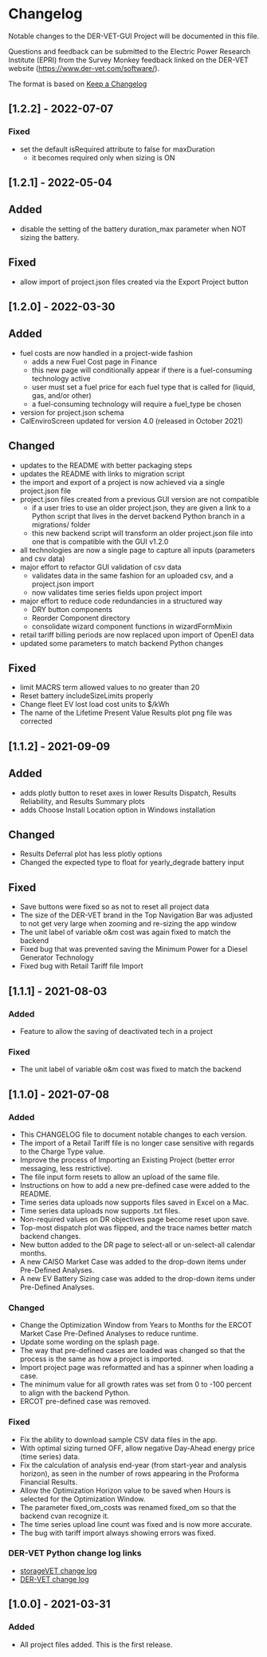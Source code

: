 # Changelog
Notable changes to the DER-VET-GUI Project will be documented in this file.

Questions and feedback can be submitted to the Electric Power Research Institute (EPRI) from the Survey Monkey feedback linked on the DER-VET website (https://www.der-vet.com/software/).

The format is based on [Keep a Changelog](https://keepachangelog.com/en/1.0.0/)

## [1.2.2] - 2022-07-07
### Fixed
- set the default isRequired attribute to false for maxDuration
  - it becomes required only when sizing is ON

## [1.2.1] - 2022-05-04
## Added
- disable the setting of the battery duration_max parameter when NOT sizing the battery.
## Fixed
- allow import of project.json files created via the Export Project button

## [1.2.0] - 2022-03-30
## Added
- fuel costs are now handled in a project-wide fashion
  - adds a new Fuel Cost page in Finance
  - this new page will conditionally appear if there is a fuel-consuming technology active
  - user must set a fuel price for each fuel type that is called for (liquid, gas, and/or other)
  - a fuel-consuming technology will require a fuel_type be chosen
- version for project.json schema
- CalEnviroScreen updated for version 4.0 (released in October 2021)
## Changed
- updates to the README with better packaging steps
- updates the README with links to migration script
- the import and export of a project is now achieved via a single project.json file
- project.json files created from a previous GUI version are not compatible
  - if a user tries to use an older project.json, they are given a link to a Python script
    that lives in the dervet backend Python branch in a migrations/ folder
  - this new backend script will transform an older project.json file into one that
    is compatible with the GUI v1.2.0
- all technologies are now a single page to capture all inputs (parameters and csv data)
- major effort to refactor GUI validation of csv data
  - validates data in the same fashion for an uploaded csv, and a project.json import
  - now validates time series fields upon project import
- major effort to reduce code redundancies in a structured way
  - DRY button components
  - Reorder Component directory
  - consolidate wizard component functions in wizardFormMixin
- retail tariff billing periods are now replaced upon import of OpenEI data
- updated some parameters to match backend Python changes
## Fixed
- limit MACRS term allowed values to no greater than 20
- Reset battery includeSizeLimits properly
- Change fleet EV lost load cost units to $/kWh
- The name of the Lifetime Present Value Results plot png file was corrected

## [1.1.2] - 2021-09-09
## Added
- adds plotly button to reset axes in lower Results Dispatch, Results Reliability, and Results Summary plots
- adds Choose Install Location option in Windows installation

## Changed
- Results Deferral plot has less plotly options
- Changed the expected type to float for yearly_degrade battery input

## Fixed
- Save buttons were fixed so as not to reset all project data
- The size of the DER-VET brand in the Top Navigation Bar was adjusted to not get very large when zooming and re-sizing the app window
- The unit label of variable o&m cost was again fixed to match the backend
- Fixed bug that was prevented saving the Minimum Power for a Diesel Generator Technology
- Fixed bug with Retail Tariff file Import

## [1.1.1] - 2021-08-03
### Added
- Feature to allow the saving of deactivated tech in a project

### Fixed
- The unit label of variable o&m cost was fixed to match the backend

## [1.1.0] - 2021-07-08
### Added
- This CHANGELOG file to document notable changes to each version.
- The import of a Retail Tariff file is no longer case sensitive with regards to the Charge Type value.
- Improve the process of Importing an Existing Project (better error messaging, less restrictive).
- The file input form resets to allow an upload of the same file.
- Instructions on how to add a new pre-defined case were added to the README.
- Time series data uploads now supports files saved in Excel on a Mac.
- Time series data uploads now supports .txt files.
- Non-required values on DR objectives page become reset upon save.
- Top-most dispatch plot was flipped, and the trace names better match backend changes.
- New button added to the DR page to select-all or un-select-all calendar months.
- A new CAISO Market Case was added to the drop-down items under Pre-Defined Analyses.
- A new EV Battery Sizing case was added to the drop-down items under Pre-Defined Analyses.

### Changed
- Change the Optimization Window from Years to Months for the ERCOT Market Case Pre-Defined Analyses to reduce runtime.
- Update some wording on the splash page.
- The way that pre-defined cases are loaded was changed so that the process is the same as how a project is imported.
- Import project page was reformatted and has a spinner when loading a case.
- The minimum value for all growth rates was set from 0 to -100 percent to align with the backend Python.
- ERCOT pre-defined case was removed.

### Fixed
- Fix the ability to download sample CSV data files in the app.
- With optimal sizing turned OFF, allow negative Day-Ahead energy price (time series) data.
- Fix the calculation of analysis end-year (from start-year and analysis horizon), as seen in the number of rows appearing in the Proforma Financial Results.
- Allow the Optimization Horizon value to be saved when Hours is selected for the Optimization Window.
- The parameter fixed_om_costs was renamed fixed_om so that the backend cvan recognize it.
- The time series upload line count was fixed and is now more accurate.
- The bug with tariff import always showing errors was fixed.

### DER-VET Python change log links
- [storageVET change log](https://github.com/epri-dev/StorageVET/blob/master/CHANGELOG.md)
- [DER-VET change log](https://github.com/epri-dev/DER-VET/blob/master/CHANGELOG.md)

## [1.0.0] - 2021-03-31
### Added
- All project files added. This is the first release.

